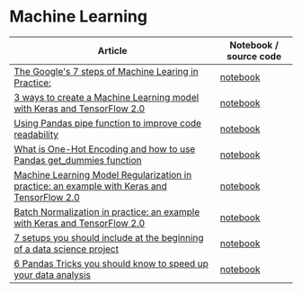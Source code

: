 # Machine Learning

Article | Notebook / source code
--- | --- 
[The Google's 7 steps of Machine Learing in Practice: ](https://towardsdatascience.com/the-googles-7-steps-of-machine-learning-in-practice-a-tensorflow-example-for-structured-data-96ccbb707d77) | [notebook](/tensorflow2/001-googles-7-steps-of-machine-learning-in-practice/001-googles-7-steps-of-machine-learning-in-practice.ipynb)
[3 ways to create a Machine Learning model with Keras and TensorFlow 2.0](https://towardsdatascience.com/3-ways-to-create-a-machine-learning-model-with-keras-and-tensorflow-2-0-de09323af4d3) | [notebook](tensorflow2/002-3-ways-to-build-machine-learning-model-with-keras/3-ways-to-build-a-machine-learning-model-with-keras.ipynb)
[Using Pandas pipe function to improve code readability](https://towardsdatascience.com/using-pandas-pipe-function-to-improve-code-readability-96d66abfaf8) | [notebook](data-analysis/001-pandad-pipe-function/pandas-pipe-to-improve-code-readability.ipynb)
[What is One-Hot Encoding and how to use Pandas get_dummies function](https://towardsdatascience.com/what-is-one-hot-encoding-and-how-to-use-pandas-get-dummies-function-922eb9bd4970) | [notebook](data-analysis/002-one-hot-encoding/one-hot-encoding.ipynb)
[Machine Learning Model Regularization in practice: an example with Keras and TensorFlow 2.0](https://towardsdatascience.com/machine-learning-model-regularization-in-practice-an-example-with-keras-and-tensorflow-2-0-52a96746123e) | [notebook](tensorflow2/003-model-regularization/model-regularization.ipynb)
[Batch Normalization in practice: an example with Keras and TensorFlow 2.0](https://medium.com/@bindiatwork/batch-normalization-in-practice-an-example-with-keras-and-tensorflow-2-0-b1ec28bde96f) | [notebook](tensorflow2/004-batch-norm/batch-normalization.ipynb)
[7 setups you should include at the beginning of a data science project](https://medium.com/@bindiatwork/7-setups-you-should-include-at-the-beginning-of-a-data-science-project-8232ab10a1ec) | [notebook](data-analysis/004-7-setups-for-a-data-science-project/7-setups.ipynb)
[6 Pandas Tricks you should know to speed up your data analysis](https://medium.com/@bindiatwork/6-pandas-tricks-you-should-know-to-speed-up-your-data-analysis-d3dec7c29e5) | [notebook](data-analysis/005-6-pandas-tricks/6-pandas-tricks.ipynb)